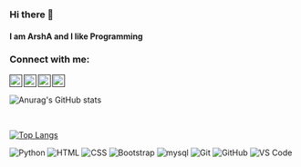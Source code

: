 ### Hi there 👋

#### I am ArshA and I like Programming

### Connect with me:

<!-- [<img align="left" alt="codeSTACKr.com" width="22px" src="https://raw.githubusercontent.com/iconic/open-iconic/master/svg/globe.svg" />][website] -->
[<img align="left" alt="codeSTACKr | YouTube" width="22px" src="https://www.iconsdb.com/icons/preview/white/youtube-3-xxl.png" />]()
[<img align="left" alt="codeSTACKr | Twitter" width="22px" src="https://www.iconsdb.com/icons/preview/white/twitter-3-xxl.png" />]()
[<img alt="" width="22px" src="https://www.iconsdb.com/icons/preview/white/linkedin-3-xxl.png"/>]()
[<img align="left" alt="codeSTACKr | Instagram" width="22px" src="https://www.iconsdb.com/icons/preview/white/instagram-xxl.png" />]()


![Anurag's GitHub stats](https://github-readme-stats.vercel.app/api?username=Hr-ArshA&show_icons=true&bg_color=22272e&text_color=e1e1e1&hide_border=True)

<br>

[![Top Langs](https://github-readme-stats.vercel.app/api/top-langs/?username=Hr-ArshA&show_icons=true&bg_color=22272e&text_color=e1e1e1&hide_border=True&layout=compact)](https://github.com/anuraghazra/github-readme-stats)




![Python](http://img.shields.io/badge/-Python-000?style=flat-square&logo=python)
![HTML](https://img.shields.io/badge/-HTML5-000?style=flat-square&logo=html5)
![CSS](https://img.shields.io/badge/-CSS3-000?style=flat-square&logo=css3&logoColor=%231572B6)
![Bootstrap](https://img.shields.io/badge/-Bootstrap-000?style=flat-square&logo=Bootstrap)
![mysql](https://img.shields.io/badge/-mysql-000?style=flat-square&logo=mysql&logoColor=ffffff)
![Git](https://img.shields.io/badge/-Git-000?style=flat-square&logo=git)
![GitHub](https://img.shields.io/badge/-GitHub-000?style=flat-square&logo=github)
![VS Code](http://img.shields.io/badge/-VS%20Code-000?style=flat-square&logo=visual-studio-code)
